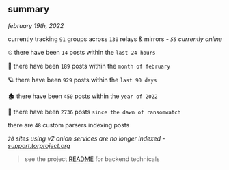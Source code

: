 
## summary
_february 19th, 2022_

currently tracking `91` groups across `130` relays & mirrors - _`55` currently online_

⏲ there have been `14` posts within the `last 24 hours`

🦈 there have been `189` posts within the `month of february`

🪐 there have been `929` posts within the `last 90 days`

🏚 there have been `450` posts within the `year of 2022`

🦕 there have been `2736` posts `since the dawn of ransomwatch`

there are `48` custom parsers indexing posts

_`20` sites using v2 onion services are no longer indexed - [support.torproject.org](https://support.torproject.org/onionservices/v2-deprecation/)_

> see the project [README](https://github.com/thetanz/ransomwatch#ransomwatch--) for backend technicals

